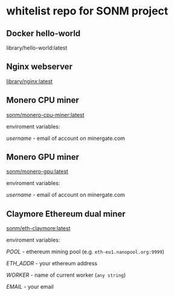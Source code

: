 # whitelist repo for SONM project

## Docker hello-world

library/hello-world:latest

## Nginx webserver

[library/nginx:latest](https://hub.docker.com/_/nginx/)

## Monero CPU miner
[sonm/monero-cpu-miner:latest](https://hub.docker.com/r/sonm/monero-cpu/)

enviroment variables:

*username* - email of account on minergate.com

## Monero GPU miner
[sonm/monero-gpu:latest](https://hub.docker.com/r/sonm/monero-gpu/)

enviroment variables:

*username* - email of account on minergate.com


## Claymore Ethereum dual miner

[sonm/eth-claymore:latest](https://hub.docker.com/r/sonm/eth-claymore/)

enviroment variables:

*POOL* - ethereum mining pool (e.g. `eth-eu1.nanopool.org:9999`)

*ETH_ADDR* - your ethereum address

*WORKER* - name of current worker (`any string`)

*EMAIL* - your email
